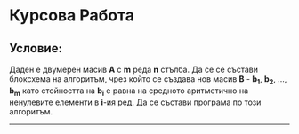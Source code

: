 # Курсова Работа

## Условие:

Даден е двумерен масив **A** с **m** реда **n** стълба. Да се се състави блоксхема на алгоритъм, чрез който се създава нов масив **B** - **b<sub>1</sub>**, **b<sub>2</sub>**, ..., **b<sub>m</sub>** като стойността на **b<sub>i</sub>** е равна на средното аритметично на ненулевите елементи в **i**-ия ред. Да се състави програма по този алгоритъм.

---
